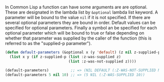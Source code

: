 In Common Lisp a function can have some arguments are are optional. These are designated in the lambda list by `&optional` lambda list keyword. A parameter will be bound to the value `nil` if it is not specified. If there are several optional parameters they are bound in order. Default values can be specified for optional parameters. Finally a symbol an be specified for each optional parameter which will be bound to true or false depending on whether that parameter was supplied by the caller of the function (this is referred to as the "supplied-p parameter").

```lisp
(defun default-parameters (&optional x (y 'default) (z nil z-supplied-p))
  (list x y (if z-supplied-p (list :z-was-supplied z)
                             (list :z-was-not-supplied z))))

(default-parameters)          ;; => (NIL DEFAULT (:Z-WAS-NOT-SUPPLIED NIL))
(default-parameters 5 nil 10) ;; => (5 NIL (:Z-WAS-SUPPLIED 10))
```
